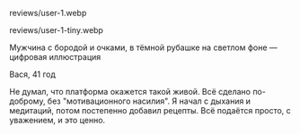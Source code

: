 reviews/user-1.webp

reviews/user-1-tiny.webp

Мужчина с бородой и очками, в тёмной рубашке на светлом фоне — цифровая иллюстрация  

Вася, 41 год

Не думал, что платформа окажется такой живой. Всё сделано по-доброму, без "мотивационного насилия". Я начал с дыхания и медитаций, потом постепенно добавил рецепты. Всё подаётся просто, с уважением, и это ценно.  
